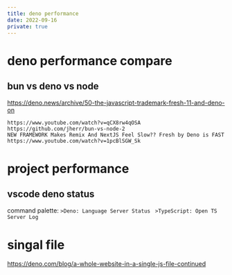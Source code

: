 ```yaml
---
title: deno performance
date: 2022-09-16
private: true
---
```

# deno performance compare
## bun vs deno vs node
https://deno.news/archive/50-the-javascript-trademark-fresh-11-and-deno-on

    https://www.youtube.com/watch?v=qCX8rw4qOSA
    https://github.com/jherr/bun-vs-node-2
    NEW FRAMEWORK Makes Remix And NextJS Feel Slow?? Fresh by Deno is FAST
    https://www.youtube.com/watch?v=1pcBlSGW_Sk

# project performance
## vscode deno status
command palette: 
`>Deno: Language Server Status `
`>TypeScript: Open TS Server Log`


# singal file
https://deno.com/blog/a-whole-website-in-a-single-js-file-continued